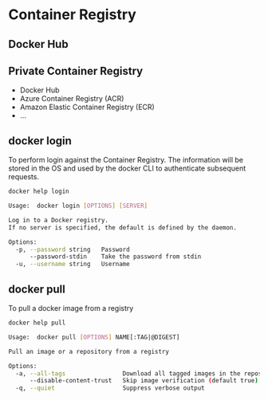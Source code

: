 # Container Registry

<!-- TODO: What is a Container Registry -->

## Docker Hub

## Private Container Registry

- Docker Hub
- Azure Container Registry (ACR)
- Amazon Elastic Container Registry (ECR)
- ...


## docker login

To perform login against the Container Registry.
The information will be stored in the OS and used by the docker CLI to authenticate subsequent requests.

```bash
docker help login

Usage:	docker login [OPTIONS] [SERVER]

Log in to a Docker registry.
If no server is specified, the default is defined by the daemon.

Options:
  -p, --password string   Password
      --password-stdin    Take the password from stdin
  -u, --username string   Username
```


## docker pull

To pull a docker image from a registry

```bash 
docker help pull

Usage:	docker pull [OPTIONS] NAME[:TAG|@DIGEST]

Pull an image or a repository from a registry

Options:
  -a, --all-tags                Download all tagged images in the repository
      --disable-content-trust   Skip image verification (default true)
  -q, --quiet                   Suppress verbose output
```